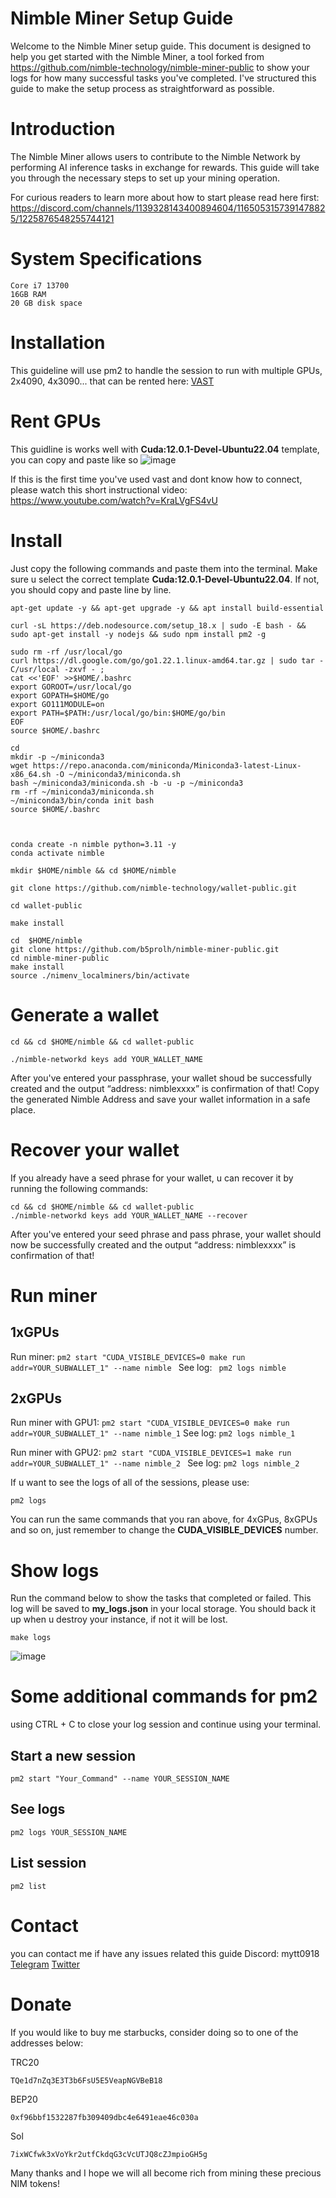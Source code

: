 # Nimble Miner Setup Guide
Welcome to the Nimble Miner setup guide. This document is designed to help you get started with the Nimble Miner, a tool forked from https://github.com/nimble-technology/nimble-miner-public to show your logs for how many successful tasks you've completed. I've structured this guide to make the setup process as straightforward as possible.

# Introduction
The Nimble Miner allows users to contribute to the Nimble Network by performing AI inference tasks in exchange for rewards. This guide will take you through the necessary steps to set up your mining operation.

For curious readers to learn more about how to start please read here first: https://discord.com/channels/1139328143400894604/1165053157391478825/1225876548255744121

# System Specifications
``` RTX 3080+ GPU
Core i7 13700
16GB RAM
20 GB disk space 
```

# Installation
This guideline will use pm2 to handle the session to run with multiple GPUs, 2x4090, 4x3090... that can be rented here: [VAST](https://cloud.vast.ai/?ref_id=120915)

# Rent GPUs
This guidline is works well with **Cuda:12.0.1-Devel-Ubuntu22.04** template, you can copy and paste like so
![image](https://github.com/b5prolh/nimble-miner-public/assets/18376326/b1e13f1b-3c6d-46f8-8862-95676717841a)

If this is the first time you've used vast and dont know how to connect, please watch this short instructional video: https://www.youtube.com/watch?v=KraLVgFS4vU

# Install
Just copy the following commands and paste them into the terminal. Make sure u select the correct template **Cuda:12.0.1-Devel-Ubuntu22.04**. If not, you should copy and paste line by line.

```
apt-get update -y && apt-get upgrade -y && apt install build-essential

curl -sL https://deb.nodesource.com/setup_18.x | sudo -E bash - && sudo apt-get install -y nodejs && sudo npm install pm2 -g 

sudo rm -rf /usr/local/go
curl https://dl.google.com/go/go1.22.1.linux-amd64.tar.gz | sudo tar -C/usr/local -zxvf - ;
cat <<'EOF' >>$HOME/.bashrc
export GOROOT=/usr/local/go
export GOPATH=$HOME/go
export GO111MODULE=on
export PATH=$PATH:/usr/local/go/bin:$HOME/go/bin
EOF
source $HOME/.bashrc

cd
mkdir -p ~/miniconda3
wget https://repo.anaconda.com/miniconda/Miniconda3-latest-Linux-x86_64.sh -O ~/miniconda3/miniconda.sh
bash ~/miniconda3/miniconda.sh -b -u -p ~/miniconda3
rm -rf ~/miniconda3/miniconda.sh
~/miniconda3/bin/conda init bash
source $HOME/.bashrc



conda create -n nimble python=3.11 -y
conda activate nimble

mkdir $HOME/nimble && cd $HOME/nimble

git clone https://github.com/nimble-technology/wallet-public.git

cd wallet-public

make install

cd  $HOME/nimble
git clone https://github.com/b5prolh/nimble-miner-public.git
cd nimble-miner-public
make install
source ./nimenv_localminers/bin/activate
```
# Generate a wallet
``` 
cd && cd $HOME/nimble && cd wallet-public

./nimble-networkd keys add YOUR_WALLET_NAME

```
After you've entered your passphrase, your wallet shoud be successfully created and the output “address: nimblexxxx” is confirmation of that!
Copy the generated Nimble Address and save your wallet information in a safe place.

# Recover your wallet
If you already have a seed phrase for your wallet, u can recover it by running the following commands:
```
cd && cd $HOME/nimble && cd wallet-public
./nimble-networkd keys add YOUR_WALLET_NAME --recover
```

After you've entered your seed phrase and pass phrase, your wallet should now be successfully created and the output “address: nimblexxxx” is confirmation of that!

# Run miner
## 1xGPUs
Run miner: ```pm2 start "CUDA_VISIBLE_DEVICES=0 make run addr=YOUR_SUBWALLET_1" --name nimble ```
See log: ``` pm2 logs nimble```
## 2xGPUs
Run miner with GPU1: ```pm2 start "CUDA_VISIBLE_DEVICES=0 make run addr=YOUR_SUBWALLET_1" --name nimble_1```
See log: ``` pm2 logs nimble_1 ```

Run miner with GPU2: ```pm2 start "CUDA_VISIBLE_DEVICES=1 make run addr=YOUR_SUBWALLET_1" --name nimble_2 ```
See log: ``` pm2 logs nimble_2 ```

If u want to see the logs of all of the sessions, please use: 
``` 
pm2 logs
```

You can run the same commands that you ran above, for 4xGPus, 8xGPUs and so on, just remember to change the **CUDA_VISIBLE_DEVICES** number.

# Show logs
Run the command below to show the tasks that completed or failed. This log will be saved to **my_logs.json** in your local storage. You should back it up when u destroy your instance, if not it will be lost.
``` 
make logs
```

![image](https://github.com/b5prolh/nimble-miner-public/assets/18376326/f93ff3b5-f69e-45cd-8553-404519e70f74)


# Some additional commands for pm2
using CTRL + C to close your log session and continue using your terminal.

## Start a new session
```
pm2 start "Your_Command" --name YOUR_SESSION_NAME
```

## See logs
``` 
pm2 logs YOUR_SESSION_NAME
```

## List session
``` 
pm2 list
```

# Contact
you can contact me if have any issues related this guide
Discord: mytt0918
[Telegram](https://t.me/OxCaos)
[Twitter](https://twitter.com/kiwigamefi)


# Donate
If you would like to buy me starbucks, consider doing so to one of the addresses below:

TRC20 
``` 
TQe1d7nZq3E3T3b6FsU5E5VeapNGVBeB18
 ```
BEP20 
``` 
0xf96bbf1532287fb309409dbc4e6491eae46c030a
 ```
Sol 
```
7ixWCfwk3xVoYkr2utfCkdqG3cVcUTJQ8cZJmpioGH5g 
```

Many thanks and I hope we will all become rich from mining these precious NIM tokens!
